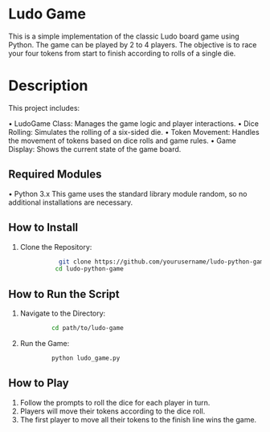# Ludo Game 
This is a simple implementation of the classic Ludo board game using Python. The game can be played by 2 to 4 players. The objective is to race your four tokens from start to finish according to rolls of a single die.

# Description
This project includes:

• LudoGame Class: Manages the game logic and player interactions.
• Dice Rolling: Simulates the rolling of a six-sided die.
• Token Movement: Handles the movement of tokens based on dice rolls and game rules.
• Game Display: Shows the current state of the game board.

## Required Modules
•  Python 3.x
This game uses the standard library module random, so no additional installations are necessary.

## How to Install
1. Clone the Repository:
```bash 
              git clone https://github.com/yourusername/ludo-python-game.git
             cd ludo-python-game
```
## How to Run the Script
1. Navigate to the Directory:
```bash 
            cd path/to/ludo-game
```
2. Run the Game:
```bash 
            python ludo_game.py
```
## How to Play

1. Follow the prompts to roll the dice for each player in turn.
2. Players will move their tokens according to the dice roll.
3. The first player to move all their tokens to the finish line wins the game.